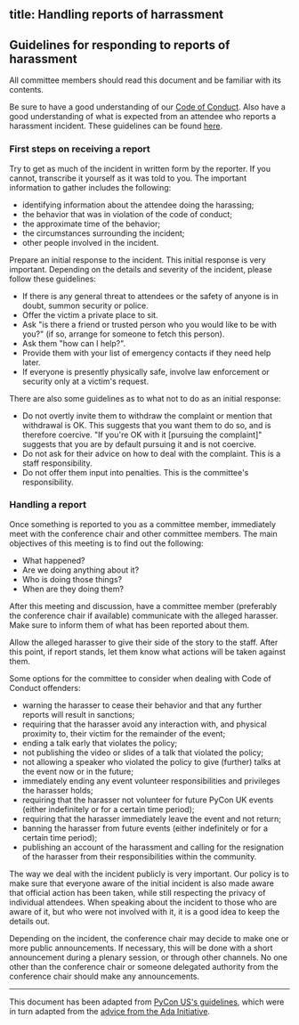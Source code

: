 title: Handling reports of harrassment
---

## Guidelines for responding to reports of harassment

All committee members should read this document and be familiar with its
contents.

Be sure to have a good understanding of our [Code of
Conduct](/code-of-conduct/). Also have a good understanding of what is expected
from an attendee who reports a harassment incident. These guidelines can be
found [here](/code-of-conduct/reporting-harassment/).

### First steps on receiving a report

Try to get as much of the incident in written form by the reporter. If you
cannot, transcribe it yourself as it was told to you. The important information
to gather includes the following:

* identifying information about the attendee doing the harassing;
* the behavior that was in violation of the code of conduct;
* the approximate time of the behavior;
* the circumstances surrounding the incident;
* other people involved in the incident.

Prepare an initial response to the incident. This initial response is very
important. Depending on the details and severity of the incident, please follow
these guidelines:

* If there is any general threat to attendees or the safety of anyone is in
  doubt, summon security or police.
* Offer the victim a private place to sit.
* Ask "is there a friend or trusted person who you would like to be with you?"
  (if so, arrange for someone to fetch this person).
* Ask them "how can I help?".
* Provide them with your list of emergency contacts if they need help later.
* If everyone is presently physically safe, involve law enforcement or security
  only at a victim's request.

There are also some guidelines as to what not to do as an initial response:

* Do not overtly invite them to withdraw the complaint or mention that
  withdrawal is OK. This suggests that you want them to do so, and is therefore
  coercive. "If you're OK with it [pursuing the complaint]" suggests that you
  are by default pursuing it and is not coercive.
* Do not ask for their advice on how to deal with the complaint. This is a staff
  responsibility.
* Do not offer them input into penalties. This is the committee's responsibility.

### Handling a report

Once something is reported to you as a committee member, immediately meet with
the conference chair and other committee members. The main objectives of this
meeting is to find out the following:

* What happened?
* Are we doing anything about it?
* Who is doing those things?
* When are they doing them?

After this meeting and discussion, have a committee member (preferably the
conference chair if available) communicate with the alleged harasser. Make sure
to inform them of what has been reported about them.

Allow the alleged harasser to give their side of the story to the staff. After
this point, if report stands, let them know what actions will be taken against
them.

Some options for the committee to consider when dealing with Code of Conduct
offenders:

* warning the harasser to cease their behavior and that any further reports
  will result in sanctions;
* requiring that the harasser avoid any interaction with, and physical
  proximity to, their victim for the remainder of the event;
* ending a talk early that violates the policy;
* not publishing the video or slides of a talk that violated the policy;
* not allowing a speaker who violated the policy to give (further) talks at the
  event now or in the future;
* immediately ending any event volunteer responsibilities and privileges the
  harasser holds;
* requiring that the harasser not volunteer for future PyCon UK events (either
  indefinitely or for a certain time period);
* requiring that the harasser immediately leave the event and not return;
* banning the harasser from future events (either indefinitely or for a certain
  time period);
* publishing an account of the harassment and calling for the resignation of
  the harasser from their responsibilities within the community.

The way we deal with the incident publicly is very important. Our policy is to
make sure that everyone aware of the initial incident is also made aware that
official action has been taken, while still respecting the privacy of
individual attendees. When speaking about the incident to those who are aware
of it, but who were not involved with it, it is a good idea to keep the details
out.

Depending on the incident, the conference chair may decide to make one or more
public announcements. If necessary, this will be done with a short announcement
during a plenary session, or through other channels.  No one other than the
conference chair or someone delegated authority from the conference chair
should make any announcements.

- - -

This document has been adapted from [PyCon US's
guidelines](https://us.pycon.org/2016/about/code-of-conduct/harassment-incidents-staff/),
which were in turn adapted from the [advice from the Ada
Initiative](http://geekfeminism.wikia.com/wiki/Conference_anti-harassment/Responding_to_reports).
